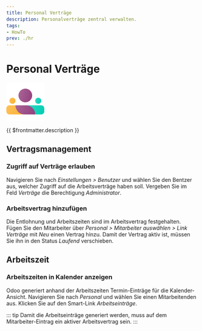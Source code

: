 ```yaml
---
title: Personal Verträge
description: Personalverträge zentral verwalten.
tags:
- HowTo
prev: ./hr
---
```

# Personal Verträge
![icons_odoo_hr](attachments/icons_odoo_hr.png)

{{ $frontmatter.description }}

## Vertragsmanagement

### Zugriff auf Verträge erlauben

Navigieren Sie nach *Einstellungen > Benutzer* und wählen Sie den Bentzer aus, welcher Zugriff auf die Arbeitsverträge haben soll. Vergeben Sie im Feld *Verträge* die Berechtigung *Administrator*.

### Arbeitsvertrag hinzufügen

Die Entlohnung und Arbeitszeiten sind im Arbeitsvertrag festgehalten. Fügen Sie den Mitarbeiter über *Personal > Mitarbeiter auswählen > Link Verträge* mit *Neu* einen Vertrag hinzu. Damit der Vertrag aktiv ist, müssen Sie ihn in den Status *Laufend* verschieben.

## Arbeitszeit

### Arbeitszeiten in Kalender anzeigen

Odoo generiert anhand der Arbeitszeiten Termin-Einträge für die Kalender-Ansicht. Navigieren Sie nach *Personal* und wählen Sie einen Mitarbeitenden aus. Klicken Sie auf den Smart-Link *Arbeitseinträge*.

::: tip
Damit die Arbeitseinträge generiert werden, muss auf dem Mitarbeiter-Eintrag ein aktiver Arbeitsvertrag sein.
:::